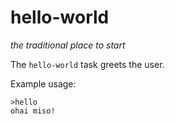 # hello-world
*the traditional place to start*

The `hello-world` task greets the user.

Example usage:

    >hello
    ohai miso!


